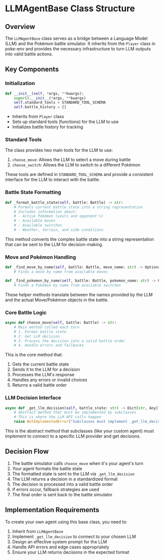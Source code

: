 # LLMAgentBase Class Structure

## Overview

The `LLMAgentBase` class serves as a bridge between a Language Model (LLM) and the Pokémon battle simulator. It inherits from the `Player` class in poke-env and provides the necessary infrastructure to turn LLM outputs into valid battle actions.

## Key Components

### Initialization

```python
def __init__(self, *args, **kwargs):
    super().__init__(*args, **kwargs)
    self.standard_tools = STANDARD_TOOL_SCHEMA
    self.battle_history = []
```

- Inherits from `Player` class
- Sets up standard tools (functions) for the LLM to use
- Initializes battle history for tracking

### Standard Tools

The class provides two main tools for the LLM to use:

1. `choose_move`: Allows the LLM to select a move during battle
2. `choose_switch`: Allows the LLM to switch to a different Pokémon

These tools are defined in `STANDARD_TOOL_SCHEMA` and provide a consistent interface for the LLM to interact with the battle.

### Battle State Formatting

```python
def _format_battle_state(self, battle: Battle) -> str:
    # Formats current battle state into a string representation
    # Includes information about:
    # - Active Pokémon (yours and opponent's)
    # - Available moves
    # - Available switches
    # - Weather, terrain, and side conditions
```

This method converts the complex battle state into a string representation that can be sent to the LLM for decision-making.

### Move and Pokémon Handling

```python
def _find_move_by_name(self, battle: Battle, move_name: str) -> Optional[Move]:
    # Finds a move by name from available moves

def _find_pokemon_by_name(self, battle: Battle, pokemon_name: str) -> Optional[Pokemon]:
    # Finds a Pokémon by name from available switches
```

These helper methods translate between the names provided by the LLM and the actual Move/Pokémon objects in the battle.

### Core Battle Logic

```python
async def choose_move(self, battle: Battle) -> str:
    # Main method called each turn
    # 1. Format battle state
    # 2. Get LLM decision
    # 3. Process the decision into a valid battle order
    # 4. Handle errors and fallbacks
```

This is the core method that:
1. Gets the current battle state
2. Sends it to the LLM for a decision
3. Processes the LLM's response
4. Handles any errors or invalid choices
5. Returns a valid battle order

### LLM Decision Interface

```python
async def _get_llm_decision(self, battle_state: str) -> Dict[str, Any]:
    # Abstract method that must be implemented by subclasses
    # This is where the LLM API calls happen
    raise NotImplementedError("Subclasses must implement _get_llm_decision")
```

This is the abstract method that subclasses (like your custom agent) must implement to connect to a specific LLM provider and get decisions.

## Decision Flow

1. The battle simulator calls `choose_move` when it's your agent's turn
2. Your agent formats the battle state
3. The formatted state is sent to the LLM via `_get_llm_decision`
4. The LLM returns a decision in a standardized format
5. The decision is processed into a valid battle order
6. If errors occur, fallback strategies are used
7. The final order is sent back to the battle simulator

## Implementation Requirements

To create your own agent using this base class, you need to:

1. Inherit from `LLMAgentBase`
2. Implement `_get_llm_decision` to connect to your chosen LLM
3. Design an effective system prompt for the LLM
4. Handle API errors and edge cases appropriately
5. Ensure your LLM returns decisions in the expected format